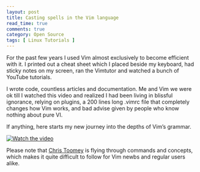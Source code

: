 ```yaml
---
layout: post
title: Casting spells in the Vim language
read_time: true  
comments: true
category: Open Source
tags: [ Linux Tutorials ]
---
```


For the past few years I used Vim almost exclusively to become efficient with it. I printed out a cheat sheet which I placed beside my keyboard, had sticky notes on my screen, ran the Vimtutor and watched a bunch of YouTube tutorials. 

I wrote code, countless articles and documentation. Me and Vim we were ok till I watched this video and realized I had been living in blissful ignorance, relying on plugins, a 200 lines long .vimrc file that completely changes how Vim works, and bad advise given by people who know nothing about pure VI.

If anything, here starts my new journey into the depths of Vim’s grammar.

[![Watch the video](https://img.youtube.com/vi/wlR5gYd6um0/maxresdefault.jpg)](https://youtu.be/wlR5gYd6um0)

Please note that [Chris Toomey](https://ctoomey.com/) is flying through commands and concepts, which makes it quite difficult to follow for Vim newbs and regular users alike.
